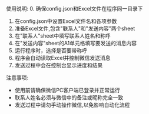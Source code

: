 使用说明:
0. 确保config.json和Excel文件在程序同一目录下
1. 在config.json中设置Excel文件名和各项参数
2. 准备Excel文件,包含"联系人"和"发送内容"两个sheet
3. 在"联系人"sheet中填写联系人姓名和称呼
4. 在"发送内容"sheet的A1单元格填写要发送的消息内容
5. 运行程序时，选择是否要带称呼
6. 程序会自动读取Excel并控制微信发送消息
7. 发送过程中会在控制台显示进度和结果

注意事项:
- 使用前请确保微信PC客户端已登录并正常运行
- 联系人姓名必须与微信中的备注或昵称完全一致
- 发送过程中请勿手动操作微信,以免影响自动化流程

